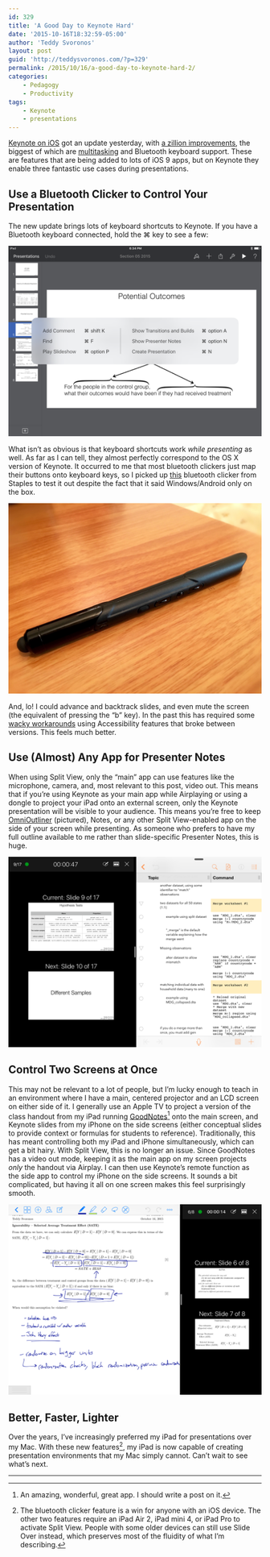 ```yaml
---
id: 329
title: 'A Good Day to Keynote Hard'
date: '2015-10-16T18:32:59-05:00'
author: 'Teddy Svoronos'
layout: post
guid: 'http://teddysvoronos.com/?p=329'
permalink: /2015/10/16/a-good-day-to-keynote-hard-2/
categories:
    - Pedagogy
    - Productivity
tags:
    - Keynote
    - presentations
---
```


[Keynote on iOS](https://itunes.apple.com/us/app/keynote/id361285480?mt=8&uo=4&at=1010lcfa) got an update yesterday, with [a zillion improvements](http://www.apple.com/productivity-apps/whats-new/keynote/), the biggest of which are [multitasking](http://www.apple.com/ios/whats-new/#ipad) and Bluetooth keyboard support. These are features that are being added to lots of iOS 9 apps, but on Keynote they enable three fantastic use cases during presentations. 

## Use a Bluetooth Clicker to Control Your Presentation

The new update brings lots of keyboard shortcuts to Keynote. If you have a Bluetooth keyboard connected, hold the ⌘ key to see a few: 

![Keyboard shortcuts on Keynote for iOS.](/assets/img/2015-10-keynote-shortcuts.png) 

What isn’t as obvious is that keyboard shortcuts work _while presenting_ as well. As far as I can tell, they almost perfectly correspond to the OS X version of Keynote. It occurred to me that most bluetooth clickers just map their buttons onto keyboard keys, so I picked up [this](http://www.kensington.com/us/sg/4543/k72448us/presentair-pro-bluetooth-40-le-presenter-black#.ViF-LJT3arU) bluetooth clicker from Staples to test it out despite the fact that it said Windows/Android only on the box. 

![](/assets/img/2015-10-clicker.jpg) 

And, lo! I could advance and backtrack slides, and even mute the screen (the equivalent of pressing the “b” key). In the past this has required some [wacky workarounds](http://macsparky.com/blog/2013/2/remotely-advancing-ipad-keynote-slides) using Accessibility features that broke between versions. This feels much better. 

## Use (Almost) Any App for Presenter Notes

When using Split View, only the “main” app can use features like the microphone, camera, and, most relevant to this post, video out. This means that if you’re using Keynote as your main app while Airplaying or using a dongle to project your iPad onto an external screen, only the Keynote presentation will be visible to your audience. This means you’re free to keep [OmniOutliner](https://itunes.apple.com/us/app/omnioutliner-2/id704610906?mt=8&uo=4&at=1010lcfa) (pictured), Notes, or any other Split View-enabled app on the side of your screen while presenting. As someone who prefers to have my full outline available to me rather than slide-specific Presenter Notes, this is huge. 

![Presenter Notes on Steroids.](/assets/img/2015-10-splitview.png)

## Control Two Screens at Once

This may not be relevant to a lot of people, but I’m lucky enough to teach in an environment where I have a main, centered projector and an LCD screen on either side of it. I generally use an Apple TV to project a version of the class handout from my iPad running [GoodNotes](https://itunes.apple.com/us/app/goodnotes-4-notes-pdf/id778658393?mt=8&uo=4&at=1010lcfa)[^1] onto the main screen, and Keynote slides from my iPhone on the side screens (either conceptual slides to provide context or formulas for students to reference). Traditionally, this has meant controlling both my iPad and iPhone simultaneously, which can get a bit hairy. With Split View, this is no longer an issue. Since GoodNotes has a video out mode, keeping it as the main app on my screen projects _only_ the handout via Airplay. I can then use Keynote’s remote function as the side app to control my iPhone on the side screens. It sounds a bit complicated, but having it all on one screen makes this feel surprisingly smooth. 

![Main app: GoodNotes. Side app: Keynote](/assets/img/2015-10-goodnotes-keynote-split.png)

## Better, Faster, Lighter

Over the years, I’ve increasingly preferred my iPad for presentations over my Mac. With these new features[^2], my iPad is now capable of creating presentation environments that my Mac simply cannot. Can’t wait to see what’s next. 

---
[^1]: An amazing, wonderful, great app. I should write a post on it.
[^2]: The bluetooth clicker feature is a win for anyone with an iOS device. The other two features require an iPad Air 2, iPad mini 4, or iPad Pro to activate Split View. People with some older devices can still use Slide Over instead, which preserves most of the fluidity of what I’m describing.